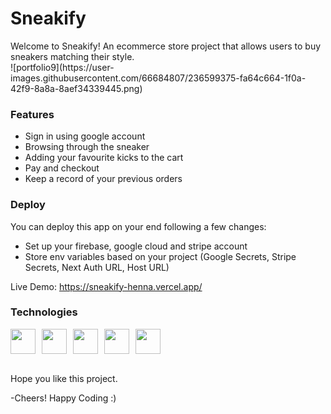 <h1>Sneakify</h1>
Welcome to Sneakify! An ecommerce store project that allows users to buy sneakers matching their style. 

<br>
![portfolio9](https://user-images.githubusercontent.com/66684807/236599375-fa64c664-1f0a-42f9-8a8a-8aef34339445.png)

<h3>
Features
</h3>
<ul>
  <li> Sign in using google account</li>
  <li>Browsing through the sneaker </li>
  <li>Adding your favourite kicks to the cart</li>
  <li>Pay and checkout</li>
  <li>Keep a record of your previous orders</li>
</ul>

<h3>
Deploy
</h3>

You can deploy this app on your end following a few changes:
- Set up your firebase, google cloud and stripe account
- Store env variables based on your project (Google Secrets, Stripe Secrets, Next Auth URL, Host URL)

Live Demo: https://sneakify-henna.vercel.app/

<h3>Technologies</h3>
<div style="display: flex;">
  <img src="https://user-images.githubusercontent.com/66684807/236599303-a76a861c-8ae1-410a-ad7f-5e0389f8f232.png" width="40" style="margin-right: 10px;">
  <img src="https://user-images.githubusercontent.com/66684807/236600198-0d61b008-c538-4d0f-94b7-d2979f3c284e.png" width="40" style="margin-right: 10px;">
  <img src="https://user-images.githubusercontent.com/66684807/236600285-7bf8839c-5641-4a50-8664-977582412438.png" width="40" style="margin-right: 10px;">
  <img src="https://user-images.githubusercontent.com/66684807/236599322-a52e9f97-16b9-4d55-93ab-d468c3d320c3.png" width="40" style="margin-right: 10px;">
  <img src="https://user-images.githubusercontent.com/66684807/236600301-9fc76398-e62d-40fb-9658-a7bcebba2dfd.png" width="40">
</div>


<br>

Hope you like this project.
  
-Cheers! Happy Coding :)
